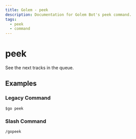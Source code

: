 ```yaml
---
title: Golem - peek
description: Documentation for Golem Bot's peek command.
tags:
  - peek
  - command
---
```


# peek

See the next tracks in the queue.

## Examples

### Legacy Command

```
$go peek
```

### Slash Command

```
/gopeek
```




